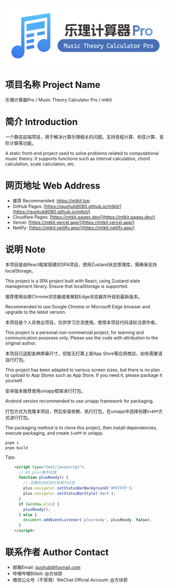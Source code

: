 ![cover](./readme_imgs/cover.png)

# 项目名称 Project Name

乐理计算器Pro / Music Theory Calculator Pro / mtkit

# 简介 Introduction

一个静态前端项目，用于解决计算乐理相关的问题。支持音程计算、和弦计算、音阶计算等功能。

A static front-end project used to solve problems related to computational music theory. It supports functions such as
interval calculation, chord calculation, scale calculation, etc.

# 网页地址 Web Address

- 推荐 Recommended:  [https://mtkit.top ](https://mtkit.top)
- GitHub Pages: [https://guohub8080.github.io/mtkit/](https://guohub8080.github.io/mtkit/)
- Cloudfare Pages: [https://mtkit.pages.dev/](https://mtkit.pages.dev/)
- Vercel: [https://mtkit.vercel.app/](https://mtkit.vercel.app/)
- Netlify: [https://mtkit.netlify.app/](https://mtkit.netlify.app/)

# 说明 Note
本项目是由React框架搭建的SPA项目，使用Zustand状态管理库，需确保支持localStorage。

This project is a SPA project built with React, using Zustand state management library. Ensure that localStorage is
supported.

推荐使用谷歌Chrome浏览器或者微软Edge浏览器并升级到最新版本。

Recommended to use Google Chrome or Microsoft Edge browser and upgrade to the latest version.

本项目是个人非商业项目，仅供学习交流使用。使用本项目代码请标注原作者。

This project is a personal non-commercial project, for learning and communication purposes only. Please use the code
with attribution to the original author.

本项目已适配各种屏幕尺寸，但暂无打算上架App Store等应用商店，如有需要请自行打包。

This project has been adapted to various screen sizes, but there is no plan to upload to App Stores such as App Store.
If you need it, please package it yourself.

安卓版本推荐使用uniapp框架进行打包。

Android version recommended to use uniapp framework for packaging.

打包方式为克隆本项目，然后安装依赖、执行打包，在uniapp中选择创建`5+APP`方式进行打包。

The packaging method is to clone this project, then install dependencies, execute packaging, and create `5+APP` in
uniapp.

```
pnpm i
pnpm build
```
Tips:

```html
    <script type="text/javascript">
      // H5 plus事件处理
      function plusReady() {
        // 设置系统状态栏背景为红色
        plus.navigator.setStatusBarBackground('#FFFFFF');
        plus.navigator.setStatusBarStyle('dark');
      }
      if (window.plus) {
        plusReady();
      } else {
        document.addEventListener('plusready', plusReady, false);
      }
    </script>
```

# 联系作者 Author Contact

- 邮箱Email: guohub@foxmail.com
- 哔哩哔哩Bilibili: @方块郭
- 微信公众号（不常用）WeChat Official Account: @方块郭
